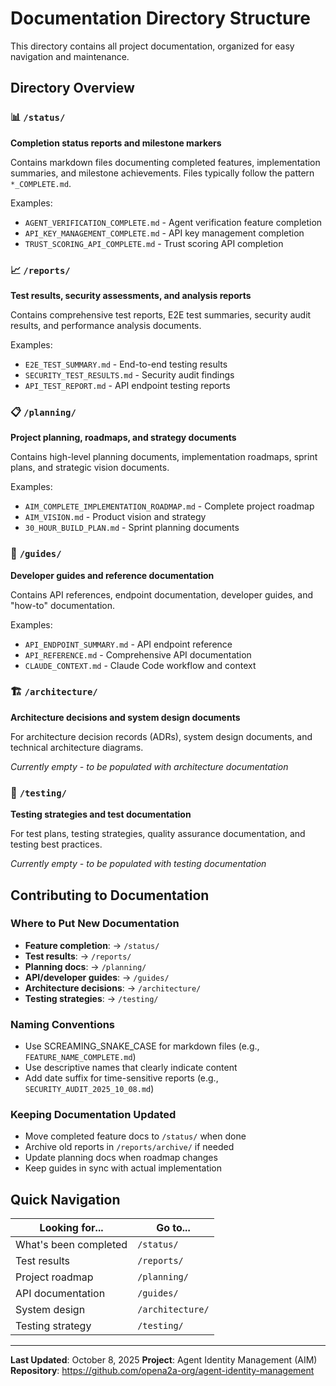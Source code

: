 # Documentation Directory Structure

This directory contains all project documentation, organized for easy navigation and maintenance.

## Directory Overview

### 📊 `/status/`
**Completion status reports and milestone markers**

Contains markdown files documenting completed features, implementation summaries, and milestone achievements. Files typically follow the pattern `*_COMPLETE.md`.

Examples:
- `AGENT_VERIFICATION_COMPLETE.md` - Agent verification feature completion
- `API_KEY_MANAGEMENT_COMPLETE.md` - API key management completion
- `TRUST_SCORING_API_COMPLETE.md` - Trust scoring API completion

### 📈 `/reports/`
**Test results, security assessments, and analysis reports**

Contains comprehensive test reports, E2E test summaries, security audit results, and performance analysis documents.

Examples:
- `E2E_TEST_SUMMARY.md` - End-to-end testing results
- `SECURITY_TEST_RESULTS.md` - Security audit findings
- `API_TEST_REPORT.md` - API endpoint testing reports

### 📋 `/planning/`
**Project planning, roadmaps, and strategy documents**

Contains high-level planning documents, implementation roadmaps, sprint plans, and strategic vision documents.

Examples:
- `AIM_COMPLETE_IMPLEMENTATION_ROADMAP.md` - Complete project roadmap
- `AIM_VISION.md` - Product vision and strategy
- `30_HOUR_BUILD_PLAN.md` - Sprint planning documents

### 📖 `/guides/`
**Developer guides and reference documentation**

Contains API references, endpoint documentation, developer guides, and "how-to" documentation.

Examples:
- `API_ENDPOINT_SUMMARY.md` - API endpoint reference
- `API_REFERENCE.md` - Comprehensive API documentation
- `CLAUDE_CONTEXT.md` - Claude Code workflow and context

### 🏗️ `/architecture/`
**Architecture decisions and system design documents**

For architecture decision records (ADRs), system design documents, and technical architecture diagrams.

*Currently empty - to be populated with architecture documentation*

### 🧪 `/testing/`
**Testing strategies and test documentation**

For test plans, testing strategies, quality assurance documentation, and testing best practices.

*Currently empty - to be populated with testing documentation*

## Contributing to Documentation

### Where to Put New Documentation

- **Feature completion**: → `/status/`
- **Test results**: → `/reports/`
- **Planning docs**: → `/planning/`
- **API/developer guides**: → `/guides/`
- **Architecture decisions**: → `/architecture/`
- **Testing strategies**: → `/testing/`

### Naming Conventions

- Use SCREAMING_SNAKE_CASE for markdown files (e.g., `FEATURE_NAME_COMPLETE.md`)
- Use descriptive names that clearly indicate content
- Add date suffix for time-sensitive reports (e.g., `SECURITY_AUDIT_2025_10_08.md`)

### Keeping Documentation Updated

- Move completed feature docs to `/status/` when done
- Archive old reports in `/reports/archive/` if needed
- Update planning docs when roadmap changes
- Keep guides in sync with actual implementation

## Quick Navigation

| Looking for... | Go to... |
|----------------|----------|
| What's been completed | `/status/` |
| Test results | `/reports/` |
| Project roadmap | `/planning/` |
| API documentation | `/guides/` |
| System design | `/architecture/` |
| Testing strategy | `/testing/` |

---

**Last Updated**: October 8, 2025
**Project**: Agent Identity Management (AIM)
**Repository**: https://github.com/opena2a-org/agent-identity-management
